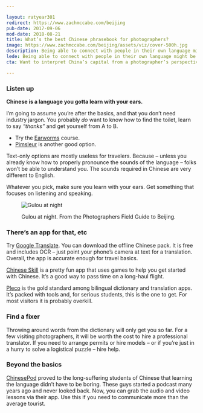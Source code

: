 ```yaml
---

layout: ratyear301
redirect: https://www.zachmccabe.com/beijing
pub-date: 2017-09-06
mod-date: 2018-08-21
title: What’s the best Chinese phrasebook for photographers?
image: https://www.zachmccabe.com/beijing/assets/viz/cover-500h.jpg
description: Being able to connect with people in their own language might be the most underrated tool in the travel photographer’s camera bag.
lede: Being able to connect with people in their own language might be the most underrated tool in the travel photographer’s camera bag.
cta: Want to interpret China’s capital from a photographer’s perspective? Read <b>The Photographers Field Guide to Beijing</b>. It is<a href="https://www.zachmccabe.com/beijing">free.</a>

---
```



### Listen up

**Chinese is a language you gotta learn with your ears.**

I’m going to assume you’re after the basics, and that you don’t need industry jargon. You probably *do* want to know how to find the toilet, learn to say *“thanks”* and get yourself from A to B.

* Try the [Earworms](https://www.amazon.com/Rapid-Mandarin-Chinese-Volume-1/dp/B000FG5NUG/) course.
* [Pimsleur](https://www.amazon.com/Chinese-Mandarin-Level-Lessons-1-5/dp/B003F233NG/) is another good option.

Text-only options are mostly useless for travelers. Because – unless you already know how to properly pronounce the sounds of the language – folks won’t be able to understand you. The sounds required in Chinese are very different to English.

Whatever you pick, make sure you learn with your ears. Get something that focuses on listening and speaking.


<figure>
<img class="vizproof" src="https://www.zachmccabe.com/beijing/assets/viz/v2-5c.jpg" alt="Gulou at night" />
<figcaption>
<p>Gulou at night. From the Photographers Field Guide to Beijing.</p>
</figcaption>
</figure>



### There’s an app for that, etc

Try [Google Translate](https://support.google.com/translate/answer/6350850). You can download the offline Chinese pack. It is free and includes OCR – just point your phone’s camera at text for a translation. Overall, the app is accurate enough for travel basics.

[Chinese Skill](http://www.chinese-skill.com/cs.html) is a pretty fun app that uses games to help you get started with Chinese. It’s a good way to pass time on a long-haul flight.

[Pleco](https://www.pleco.com/) is the gold standard among bilingual dictionary and translation apps. It’s packed with tools and, for serious students, this is the one to get. For most visitors it is probably overkill.


### Find a fixer

Throwing around words from the dictionary will only get you so far. For a few visiting photographers, it will be worth the cost to hire a professional translator. If you need to arrange permits or hire models – or if you’re just in a hurry to solve a logistical puzzle – hire help.

### Beyond the basics

[ChinesePod](https://chinesepod.com/) proved to the long-suffering students of Chinese that learning the language didn’t have to be boring. These guys started a podcast many years ago and never looked back. Now, you can grab the audio and video lessons via their app. Use this if you need to communicate more than the average tourist.
